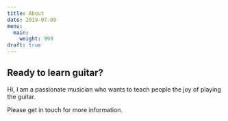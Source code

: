 ```yaml
---
title: About
date: 2019-07-09
menu:
  main:
    weight: 999
draft: true
---
```

## Ready to learn guitar?

Hi, I am a passionate musician who wants to teach people the joy of playing the guitar.

Please get in touch for more information.